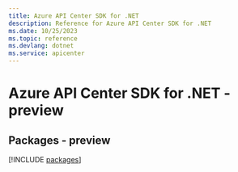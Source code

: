 ```yaml
---
title: Azure API Center SDK for .NET
description: Reference for Azure API Center SDK for .NET
ms.date: 10/25/2023
ms.topic: reference
ms.devlang: dotnet
ms.service: apicenter
---
```

# Azure API Center SDK for .NET - preview
## Packages - preview
[!INCLUDE [packages](api-center-index.md)]